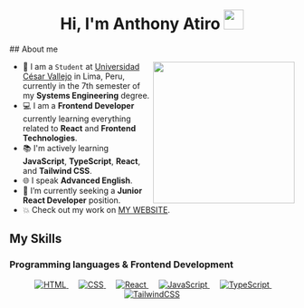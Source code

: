 <h1 align="center">Hi, I'm Anthony Atiro <img src="https://media3.giphy.com/media/v1.Y2lkPTc5MGI3NjExN2RiYmN3NDUyeXJuOXE1ZXIxaHF2a2h4djhtZDVhZmRwdTZmZm96ciZlcD12MV9pbnRlcm5hbF9naWZfYnlfaWQmY3Q9cw/lP8xu5t2DLGG045H8F/giphy.gif" width="35"></h1>
## About me

<picture> <img align="right" src="https://github.com/7oSkaaa/7oSkaaa/blob/main/Images/Right_Side.gif?raw=true" width = 250px></picture>

- :school: I am a `Student` at [Universidad César Vallejo](https://www.ucv.edu.pe/) in Lima, Peru, currently in the 7th semester of my **Systems Engineering** degree.
- :computer: I am a **Frontend Developer** currently learning everything related to **React** and **Frontend Technologies**.
- :books: I'm actively learning **JavaScript**, **TypeScript**, **React**, and **Tailwind CSS**.
- :globe_with_meridians: I speak **Advanced English**.
- :thinking: I’m currently seeking a **Junior React Developer** position.
- :boom: Check out my work on [MY WEBSITE](https://example.com).

## My Skills

### Programming languages & Frontend Development
<p align="center"> 
  &emsp; 
  <a href="https://www.w3.org/html/" target="_blank"> 
    <img alt="HTML" src="https://img.shields.io/badge/HTML5%20-%23E34F26.svg?style=plastic&logo=html5&logoColor=white">
  </a> 
  &emsp;
  <a href="https://www.w3schools.com/css/" target="_blank"> 
    <img alt="CSS" src="https://img.shields.io/badge/CSS%20-%231572B6.svg?style=plastic&logo=css3&logoColor=white">
  </a> 
  &emsp;
  <a href="https://reactjs.org/" target="_blank">
    <img alt="React" src="https://img.shields.io/badge/React-%2361DAFB.svg?style=plastic&logo=React&logoColor=black">
  </a>
  &emsp;
  <a href="https://developer.mozilla.org/en-US/docs/Web/JavaScript" target="_blank"> 
     <img alt="JavaScript" src="https://img.shields.io/badge/JavaScript%20-%23F7DF1E.svg?style=plastic&logo=javascript&logoColor=black">
   </a>
  &emsp;
  <a href="https://www.typescriptlang.org/" target="_blank"> 
     <img alt="TypeScript" src="https://img.shields.io/badge/TypeScript-%23007ACC.svg?style=plastic&logo=typescript&logoColor=white">
   </a>
  &emsp;
  <a href="https://tailwindcss.com/" target="_blank"> 
    <img alt="TailwindCSS" src="https://img.shields.io/badge/TailwindCSS-%2338B2AC.svg?style=plastic&logo=tailwindcss&logoColor=white">
  </a>
</p>
